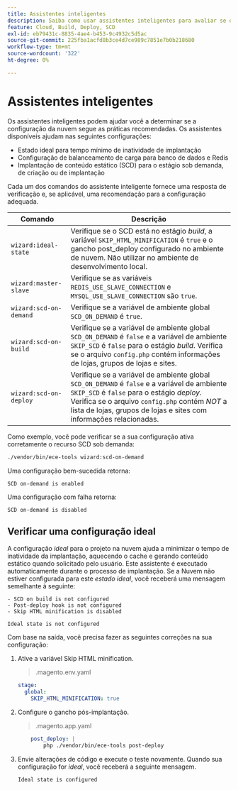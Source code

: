 ```yaml
---
title: Assistentes inteligentes
description: Saiba como usar assistentes inteligentes para avaliar se o projeto do Adobe Commerce na infraestrutura em nuvem está seguindo as práticas recomendadas de implantação.
feature: Cloud, Build, Deploy, SCD
exl-id: eb79431c-8835-4ae4-b453-9c4932c5d5ac
source-git-commit: 225fba1acfd8b3ce4d7ce989c7851e7b0b218680
workflow-type: tm+mt
source-wordcount: '322'
ht-degree: 0%

---
```


# Assistentes inteligentes

Os assistentes inteligentes podem ajudar você a determinar se a configuração da nuvem segue as práticas recomendadas. Os assistentes disponíveis ajudam nas seguintes configurações:

- Estado ideal para tempo mínimo de inatividade de implantação
- Configuração de balanceamento de carga para banco de dados e Redis
- Implantação de conteúdo estático (SCD) para o estágio sob demanda, de criação ou de implantação

Cada um dos comandos do assistente inteligente fornece uma resposta de verificação e, se aplicável, uma recomendação para a configuração adequada.

| Comando | Descrição |
| ------- | ------------|
| `wizard:ideal-state` | Verifique se o SCD está no estágio _build_, a variável `SKIP_HTML_MINIFICATION` é `true` e o gancho post_deploy configurado no ambiente de nuvem. Não utilizar no ambiente de desenvolvimento local. |
| `wizard:master-slave` | Verifique se as variáveis `REDIS_USE_SLAVE_CONNECTION` e `MYSQL_USE_SLAVE_CONNECTION` são `true`. |
| `wizard:scd-on-demand` | Verifique se a variável de ambiente global `SCD_ON_DEMAND` é `true`. |
| `wizard:scd-on-build` | Verifique se a variável de ambiente global `SCD_ON_DEMAND` é `false` e a variável de ambiente `SKIP_SCD` é `false` para o estágio _build_. Verifica se o arquivo `config.php` contém informações de lojas, grupos de lojas e sites. |
| `wizard:scd-on-deploy` | Verifique se a variável de ambiente global `SCD_ON_DEMAND` é `false` e a variável de ambiente `SKIP_SCD` é `false` para o estágio _deploy_. Verifica se o arquivo `config.php` contém _NOT_ a lista de lojas, grupos de lojas e sites com informações relacionadas. |

Como exemplo, você pode verificar se a sua configuração ativa corretamente o recurso SCD sob demanda:

```bash
./vendor/bin/ece-tools wizard:scd-on-demand
```

Uma configuração bem-sucedida retorna:

```terminal
SCD on-demand is enabled
```

Uma configuração com falha retorna:

```terminal
SCD on-demand is disabled
```

## Verificar uma configuração ideal

A configuração _ideal_ para o projeto na nuvem ajuda a minimizar o tempo de inatividade da implantação, aquecendo o cache e gerando conteúdo estático quando solicitado pelo usuário. Este assistente é executado automaticamente durante o processo de implantação. Se a Nuvem não estiver configurada para este _estado ideal_, você receberá uma mensagem semelhante à seguinte:

```terminal
- SCD on build is not configured
- Post-deploy hook is not configured
- Skip HTML minification is disabled

Ideal state is not configured
```

Com base na saída, você precisa fazer as seguintes correções na sua configuração:

1. Ative a variável Skip HTML minification.

   > .magento.env.yaml

   ```yaml
   stage:
     global:
       SKIP_HTML_MINIFICATION: true
   ```

1. Configure o gancho pós-implantação.

   > .magento.app.yaml

   ```yaml
       post_deploy: |
           php ./vendor/bin/ece-tools post-deploy
   ```

1. Envie alterações de código e execute o teste novamente. Quando sua configuração for _ideal_, você receberá a seguinte mensagem.

   ```terminal
   Ideal state is configured
   ```
